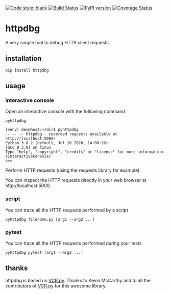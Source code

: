 [![Code style: black](https://img.shields.io/badge/code%20style-black-000000.svg)](https://github.com/python/black) [![Build Status](https://travis-ci.org/cle-b/httpdbg.svg?branch=master)](https://travis-ci.org/cle-b/httpdbg) [![PyPI version](https://badge.fury.io/py/httpdbg.svg)](https://badge.fury.io/py/httpdbg) [![Coverage Status](https://coveralls.io/repos/github/cle-b/httpdbg/badge.svg?branch=master)](https://coveralls.io/github/cle-b/httpdbg?branch=master)
# httpdbg

A very simple tool to debug HTTP client requests

## installation 

```
pip install httpdbg
```

## usage

### interactive console

Open an interactive console with the following command

```
pyhttpdbg
```
```
(venv) dev@host:~/dir$ pyhttpdbg
-- -- -- httpdbg - recorded requests available at http://localhost:5000/ 
Python 3.8.2 (default, Jul 16 2020, 14:00:26) 
[GCC 9.3.0] on linux
Type "help", "copyright", "credits" or "license" for more information.
(InteractiveConsole)
>>> 
```

Perform HTTP requests (using the requests library for example).

You can inspect the HTTP requests directly in your web browser at http://localhost:5000.

### script

You can trace all the HTTP requests performed by a script

```
pyhttpdbg filename.py [arg1 --arg2 ...]
```

### pytest

You can trace all the HTTP requests performed during your tests

```
pyhttpdbg pytest [arg1 --arg2 ...]
```

## thanks

httpdbg is based on [VCR.py](https://vcrpy.readthedocs.io/). Thanks to Kevin McCarthy and to all the contributors of [VCR.py](https://github.com/kevin1024/vcrpy) for this awesome library.
